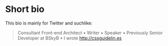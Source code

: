 # Short bio

This bio is mainly for Twitter and suchlike:

> Consultant Front-end Architect • Writer • Speaker • Previously Senior
> Developer at BSkyB • I wrote http://cssguidelin.es
